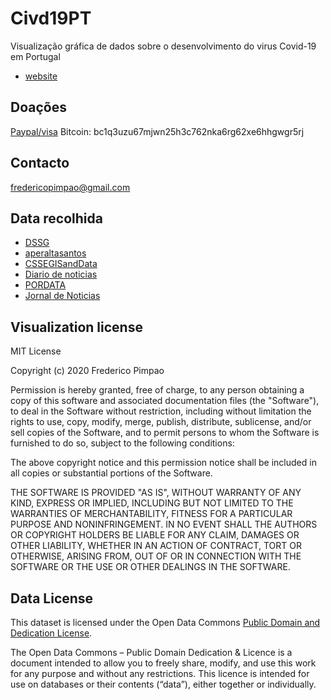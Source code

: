 # Civd19PT

Visualização gráfica de dados sobre o desenvolvimento do virus Covid-19 em Portugal
* [website](https://covid19portugal.herokuapp.com/) 
## Doações

[Paypal/visa](https://www.paypal.com/cgi-bin/webscr?cmd=_donations&business=fredericopimpao@gmail.com&lc=US&item_name=Apoio+ao+desenvolvimento+de+grafismos+relacionados+com+covid19&no_note=0&cn=&currency_code=USD&bn=PP-DonationsBF:btn_donateCC_LG.gif:NonHosted)
Bitcoin:
bc1q3uzu67mjwn25h3c762nka6rg62xe6hhgwgr5rj

## Contacto
fredericopimpao@gmail.com

## Data recolhida

* [DSSG](https://github.com/dssg-pt/covid19pt-data) 
* [aperaltasantos](https://github.com/aperaltasantos/covid_pt)
* [CSSEGISandData](https://github.com/CSSEGISandData/COVID-19/)
* [Diario de noticias](https://www.dn.pt/pais/covid-19-apenas-5-dos-doentes-podem-precisar-de-um-ventilador-11949111.html)
* [PORDATA](https://www.pordata.pt/Portugal/Hospitais+n%C3%BAmero+e+camas-142)
* [Jornal de Noticias](https://www.jn.pt/desporto/cristiano-ronaldo-e-jorge-mendes-constroem-alas-em-hospitais-de-porto-e-lisboa-11976333.html)

## Visualization license

MIT License

Copyright (c) 2020 Frederico Pimpao

Permission is hereby granted, free of charge, to any person obtaining a copy
of this software and associated documentation files (the "Software"), to deal
in the Software without restriction, including without limitation the rights
to use, copy, modify, merge, publish, distribute, sublicense, and/or sell
copies of the Software, and to permit persons to whom the Software is
furnished to do so, subject to the following conditions:

The above copyright notice and this permission notice shall be included in all
copies or substantial portions of the Software.

THE SOFTWARE IS PROVIDED "AS IS", WITHOUT WARRANTY OF ANY KIND, EXPRESS OR
IMPLIED, INCLUDING BUT NOT LIMITED TO THE WARRANTIES OF MERCHANTABILITY,
FITNESS FOR A PARTICULAR PURPOSE AND NONINFRINGEMENT. IN NO EVENT SHALL THE
AUTHORS OR COPYRIGHT HOLDERS BE LIABLE FOR ANY CLAIM, DAMAGES OR OTHER
LIABILITY, WHETHER IN AN ACTION OF CONTRACT, TORT OR OTHERWISE, ARISING FROM,
OUT OF OR IN CONNECTION WITH THE SOFTWARE OR THE USE OR OTHER DEALINGS IN THE
SOFTWARE.





## Data License

This dataset is licensed under the Open Data Commons [Public Domain and Dedication License][pddl].

[pddl]: https://www.opendatacommons.org/licenses/pddl/1-0/

The Open Data Commons – Public Domain Dedication & Licence is a document intended to allow you to freely share, modify, and use this work for any purpose and without any restrictions. This licence is intended for use on databases or their contents (“data”), either together or individually.




